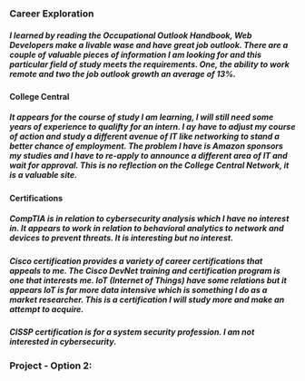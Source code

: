 ### Career Exploration

##### I learned by reading the Occupational Outlook Handbook, Web Developers make a livable wase and have great job outlook. There are a couple of valuable pieces of information I am looking for and this particular field of study meets the requirements. One, the ability to work remote and two the job outlook growth an average of 13%.

#### College Central

##### It appears for the course of study I am learning, I will still need some years of experience to qualifty for an intern. I ay have to adjust my course of action and study a different avenue of IT like networking to stand a better chance of employment. The problem I have is Amazon sponsors my studies and I have to re-apply to announce a different area of IT and wait for approval. This is no reflection on the College Central Network, it is a valuable site.

#### Certifications

##### CompTIA is in relation to cybersecurity analysis which I have no interest in. It appears to work in relation to behavioral analytics to network and devices to prevent threats. It is interesting but no interest.

##### Cisco certification provides a variety of career certifications that appeals to me. The Cisco DevNet training and certification program is one that interests me. IoT (Internet of Things) have some relations but it appears IoT is far more data intensive which is something I do as a market researcher. This is a certification I will study more and make an attempt to acquire.

##### CISSP certification is for a system security profession. I am not interested in cybersecurity.

### Project - Option 2:

##### 






